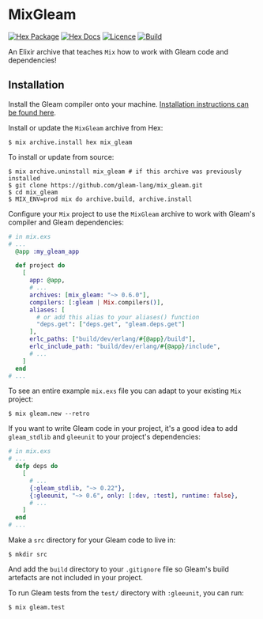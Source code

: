 # MixGleam

[![Hex Package](https://img.shields.io/hexpm/v/mix_gleam?color=ffaff3&label=%F0%9F%93%A6)](https://hex.pm/packages/mix_gleam)
[![Hex Docs](https://img.shields.io/badge/hex-docs-ffaff3?label=%F0%9F%93%9A)](https://hexdocs.pm/mix_gleam/)
[![Licence](https://img.shields.io/hexpm/l/mix_gleam?color=ffaff3&label=%F0%9F%93%83)](https://github.com/gleam-lang/mix_gleam/blob/main/LICENCE)
[![Build](https://img.shields.io/github/workflow/status/gleam-lang/mix_gleam/CI?color=ffaff3&label=%E2%9C%A8)](https://github.com/gleam-lang/mix_gleam/actions)

An Elixir archive that teaches `Mix` how to work with Gleam code and
dependencies!

## Installation

Install the Gleam compiler onto your machine. [Installation instructions can
be found here](https://gleam.run/getting-started/installing-gleam.html).

Install or update the `MixGleam` archive from Hex:

```shell
$ mix archive.install hex mix_gleam
```

To install or update from source:

```shell
$ mix archive.uninstall mix_gleam # if this archive was previously installed
$ git clone https://github.com/gleam-lang/mix_gleam.git
$ cd mix_gleam
$ MIX_ENV=prod mix do archive.build, archive.install
```

Configure your `Mix` project to use the `MixGleam` archive to work with Gleam's
compiler and Gleam dependencies:

```elixir
# in mix.exs
# ...
  @app :my_gleam_app

  def project do
    [
      app: @app,
      # ...
      archives: [mix_gleam: "~> 0.6.0"],
      compilers: [:gleam | Mix.compilers()],
      aliases: [
        # or add this alias to your aliases() function
        "deps.get": ["deps.get", "gleam.deps.get"]
      ],
      erlc_paths: ["build/dev/erlang/#{@app}/build"],
      erlc_include_path: "build/dev/erlang/#{@app}/include",
      # ...
    ]
  end
# ...
```

To see an entire example `mix.exs` file you can adapt to your existing `Mix`
project:

```shell
$ mix gleam.new --retro
```

If you want to write Gleam code in your project, it's a good idea to add
`gleam_stdlib` and `gleeunit` to your project's dependencies:

```elixir
# in mix.exs
# ...
  defp deps do
    [
      # ...
      {:gleam_stdlib, "~> 0.22"},
      {:gleeunit, "~> 0.6", only: [:dev, :test], runtime: false},
      # ...
    ]
  end
# ...
```

Make a `src` directory for your Gleam code to live in:

```shell
$ mkdir src
```

And add the `build` directory to your `.gitignore` file so Gleam's build
artefacts are not included in your project.

To run Gleam tests from the `test/` directory with `:gleeunit`, you can run:

```shell
$ mix gleam.test
```
